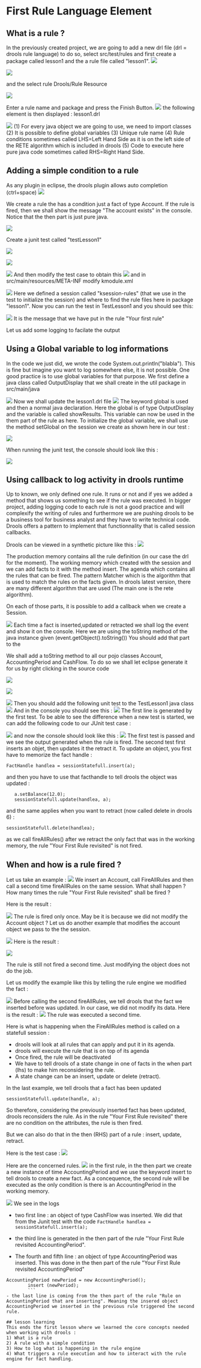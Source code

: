 #  First Rule Language Element





## What is a rule ?
In the previously created project, we are going to add a new drl file (drl = drools rule language) 
to do so, select src/test/rules and first create a package called lesson1 and the a rule file called "lesson1".
![](drools/lesson1_fig0_0.png)


![](drools/lesson1_fig0_1.png)




and the select rule Drools/Rule Resource

![](drools/lesson1_fig0.png)

Enter a rule name and package and press the Finish Button.
![](drools/lesson1_fig2.jpeg)
the following element is then displayed : lesson1.drl

![](drools/lesson1_fig3.jpeg)
(1) For every java object we are going to use, we need to import classes
(2) It is possible to define global variables
(3) Unique rule name 
(4) Rule conditions sometimes called LHS=Left Hand Side as it is on the left side of the RETE algorithm which is included in drools
(5) Code to execute here pure java code sometimes called RHS=Right Hand Side. 

## Adding a simple condition to a rule

As any plugin in eclipse, the drools plugin allows auto completion (ctrl+space)
![](drools/lesson1_fig5.png)

We create a rule the has a condition just a fact of type Account. If the rule is fired, then we shall show the message "The account exists" in the console. Notice that the then part is just pure java.

![](drools/lesson1_fig6.png)

Create a junit test called "testLesson1"

![](drools/lesson1_fig7.png)


![](drools/lesson1_fig8.png)



![](drools/lesson1_fig9.png)
And then modify the test case to obtain this
![](drools/lesson1_fig10.png)
and in src/main/resources/META-INF modify kmodule.xml

![](drools/lesson1_fig11.png)
Here we defined a session called "ksession-rules" (that we use in the test to initialize the session) and where to find the rule files here in package "lesson1".
Now you can run the test in TestLesson1 and you should see this: 

![](drools/lesson1_fig12.png)
It is the message that we have put in the rule "Your first rule"

Let us add some logging to facilate the output

## Using a Global variable to log informations

In the code we just did, we wrote the code System.out.println("blabla"). This is fine but imagine you want to log somewhere else, it is not possible.
One good practice is to use global variables for that purpose.
We first define a java class called OutputDisplay that we shall create in the util package in src/main/java

![](drools/lesson1_fig13.png)
Now we shall update the lesson1.drl file
![](drools/lesson1_fig14.png)
The keyword global is used and then a normal java declaration. Here the global is of type OutputDisplay and the variable is called showResults. This variable can now be used in the them part of the rule as here.
To initialize the global variable, we shall use the method setGlobal on the session we create as shown here in our test : 

![](drools/lesson1_fig15.png)

When running the junit test, the console should look like this :

![](drools/lesson1_fig16.png)
## Using callback to log activity in drools runtime

Up to known, we only defined one rule. It runs or not and if yes we added a method that shows us something to see if the rule was executed.
In bigger project, adding logging code to each rule is not a good practice and will complexify the writing of rules and furthermore we are pushing drools to be a business tool for business analyst and they have to write technical code.
Drools offers a pattern to implement that functionnality that is called session callbacks.

Drools can be viewed in a synthetic picture like this : 
![](drools/lesson1_fig17.png)

The production memory contains all the rule definition (in our case the drl for the moment).
The working memory which created with the session and we can add facts to it with the method insert.
The agenda which contains all the rules that can be fired.
The pattern Matcher which is the algorithm that is used to match the rules on the facts given. In drools latest version, there are many different algorithm that are used (The main one is the rete algorithm).

On each of those parts, it is possible to add a callback when we create a Session.

![](drools/lesson1_fig18.png)
Each time a fact is inserted,updated or retracted we shall log the event and show it on the console. Here we are using the toString method of the java instance given (event.getObject().toString())
You should add that part to the 

We shall add a toString method to all our pojo classes Account, AccountingPeriod and CashFlow. To do so we shall let eclipse generate it for us by right clicking in the source code 

![](drools/lesson1_fig19.png)

![](drools/lesson1_fig20.png)

![](drools/lesson1_fig21.png)
Then you should add the following unit test to the TestLesson1 java class
![](drools/lesson1_fig22.png)
And in the console you should see this : 
![](drools/lesson1_fig23.png)
The  first line is generated by the first test. To be able to see the difference when a new test is started, we can add the following code to our JUnit test case : 

![](drools/lesson1_fig24.png)
and now the console should look like this :
![](drools/lesson1_fig25.png)
The first test is passed and we see the output generated when the rule is fired.
The second test first inserts an objet, then updates it the retract it.
To update an object, you first have to memorize the fact handle : 
```
FactHandle handlea = sessionStatefull.insert(a);
```

and then you have to use that facthandle to tell drools the object was updated :

```
   a.setBalance(12.0);
   sessionStatefull.update(handlea, a);
   ```

and the same applies when you want to retract (now called delete in drools 6) :
```
sessionStatefull.delete(handlea);
```

as we call fireAllRules() after we retract the only fact that was in the working memory, the rule "Your First Rule revisited" is not fired.

## When and how is a rule fired ?

Let us take an example : 
![](drools/lesson1_fig26.png)
We insert an Account, call FireAllRules and then call a second time fireAllRules on the same session.
What shall happen ? How many times the rule "Your First Rule revisited" shall be fired ?

Here is the result : 

![](drools/lesson1_fig27.png)
The rule is fired only once.
May be it is because we did not modify the Account object ?
Let us do another example that modifies the account object we pass to the the session.

![](drools/lesson1_fig28_bis.png)
Here is the result : 

![](drools/lesson1_fig28_ter.png)

The rule is still not fired a second time. Just modifying the object does not do the job.


Let us modify the example like this by telling the rule engine we modified the fact : 

![](drools/lesson1_fig28.png)
Before calling the second fireAllRules, we tell drools that the fact we inserted before was updated. In our case, we did not modify its data.
Here is the result : 
![](drools/lesson1_fig29.png)
The rule was executed a second time. 

Here is what is happening when the FireAllRules method is called on a statefull session : 
 - drools will look at all rules that can apply and put it in its agenda.
 - drools will execute the rule that is on top of its agenda
 - Once fired, the rule will be deactivated
 - We have to tell drools of a state change in one of facts in the when part (lhs) to make him reconsidering the rule.
 - A state change can be an insert, update or delete (retract).

In the last example, we tell drools that a fact has been updated 

```
sessionStatefull.update(handle, a);
```
So therefore, considering the previously inserted fact has been updated, drools reconsiders the rule. 
As in the rule "Your First Rule revisited" there are no condition on the attributes, the rule is then fired.


But we can also do that in the then (RHS) part of a rule : insert, update, retract.

Here is the test case : 
![](drools/lesson1_fig30.png)

Here are the concerned rules.
![](drools/lesson1_fig31.png)
in the first rule, in the then part we create a new instance of time AccountingPeriod and we use the keyword insert to tell drools to create a new fact.
As a concequence, the second rule will be executed as the only condition is there is an AccountingPeriod in the working memory.

![](drools/lesson1_fig32.png)
We see in the logs
- two first line : an object of type CashFlow was inserted. We did that from the Junit test with the code
```FactHandle handlea = sessionStatefull.insert(a);```

-  the third line is generated in the then part of the rule "Your First Rule revisited AccountingPeriod".
-  The fourth and fifth line : an object of type AccountingPeriod was inserted. This was done in the then part of the rule "Your First Rule revisited AccountingPeriod" 

```
AccountingPeriod newPeriod = new AccountingPeriod();
		insert (newPeriod);
        ```
- the last line is coming from the then part of the rule "Rule on AccountingPeriod that are inserting". Meaning the insered object AccountingPeriod we inserted in the previous rule triggered the second rule.

## lesson learning
This ends the first lesson where we learned the core concepts needed when working with drools : 
1) What is a rule
2) A rule with a simple condition
3) How to log what is happening in the rule engine
4) What triggers a rule execution and how to interact with the rule engine for fact handling.



